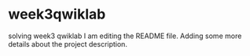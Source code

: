 # week3qwiklab
solving week3 qwiklab
I am editing the README file. Adding some more details about the project description.
